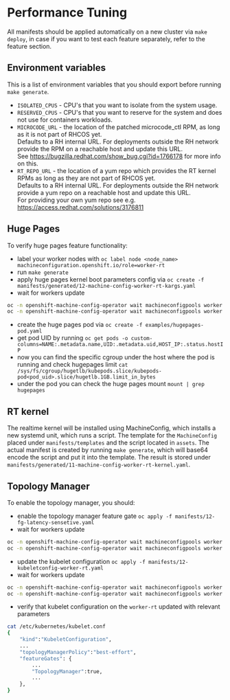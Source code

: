 # Performance Tuning

All manifests should be applied automatically on a new cluster via `make deploy`, in case if you want to test each feature separately, refer to the feature section.

## Environment variables

This is a list of environment variables that you should export before running `make generate`.

- `ISOLATED_CPUS` - CPU's that you want to isolate from the system usage.
- `RESERVED_CPUS` - CPU's that you want to reserve for the system and does not use for containers workloads.
- `MICROCODE_URL` - the location of the patched microcode_ctl RPM, as long as it is not part of RHCOS yet.  
  Defaults to a RH internal URL. For deployments outside the RH network provide the RPM on a reachable host and
  update this URL.  
  See https://bugzilla.redhat.com/show_bug.cgi?id=1766178 for more info on this.
- `RT_REPO_URL` - the location of a yum repo which provides the RT kernel RPMs as long as they are not part of RHCOS yet.  
  Defaults to a RH internal URL. For deployments outside the RH network provide a yum repo on a reachable host
  and update this URL.  
  For providing your own yum repo see e.g. https://access.redhat.com/solutions/3176811

## Huge Pages

To verify huge pages feature functionality:

- label your worker nodes with `oc label node <node_name> machineconfiguration.openshift.io/role=worker-rt`
- run `make generate`
- apply huge pages kernel boot parameters config via `oc create -f manifests/generated/12-machine-config-worker-rt-kargs.yaml`
- wait for workers update

```bash
oc -n openshift-machine-config-operator wait machineconfigpools worker --for condition=Updating --timeout=1800s
oc -n openshift-machine-config-operator wait machineconfigpools worker --for condition=Updated --timeout=1800s
```

- create the huge pages pod via `oc create -f examples/hugepages-pod.yaml`
- get pod UID by running `oc get pods -o custom-columns=NAME:.metadata.name,UID:.metadata.uid,HOST_IP:.status.hostIP`
- now you can find the specific cgroup under the host where the pod is running and check hugepages limit `cat /sys/fs/cgroup/hugetlb/kubepods.slice/kubepods-pod<pod_uid>.slice/hugetlb.1GB.limit_in_bytes`
- under the pod you can check the huge pages mount `mount | grep hugepages`

## RT kernel

The realtime kernel will be installed using MachineConfig, which installs a new systemd unit, which runs a script.
The template for the `MachineConfig` placed under `manifests/templates` and the script located in `assets`. The actual manifest is created by running `make generate`,
which will base64 encode the script and put it into the template. The result is stored under `manifests/generated/11-machine-config-worker-rt-kernel.yaml`.
  
## Topology Manager

To enable the topology manager, you should:

- enable the topology manager feature gate `oc apply -f manifests/12-fg-latency-sensetive.yaml`
- wait for workers update

```bash
oc -n openshift-machine-config-operator wait machineconfigpools worker --for condition=Updating --timeout=1800s
oc -n openshift-machine-config-operator wait machineconfigpools worker --for condition=Updated --timeout=1800s
```

- update the kubelet configuration `oc apply -f manifests/12-kubeletconfig-worker-rt.yaml`
- wait for workers update

```bash
oc -n openshift-machine-config-operator wait machineconfigpools worker --for condition=Updating --timeout=1800s
oc -n openshift-machine-config-operator wait machineconfigpools worker --for condition=Updated --timeout=1800s
```

- verify that kubelet configuration on the `worker-rt` updated with relevant parameters

```bash
cat /etc/kubernetes/kubelet.conf
{
    "kind":"KubeletConfiguration",
    ...
    "topologyManagerPolicy":"best-effort",
    "featureGates": {
        ...
        "TopologyManager":true,
        ...
    },
}
```

